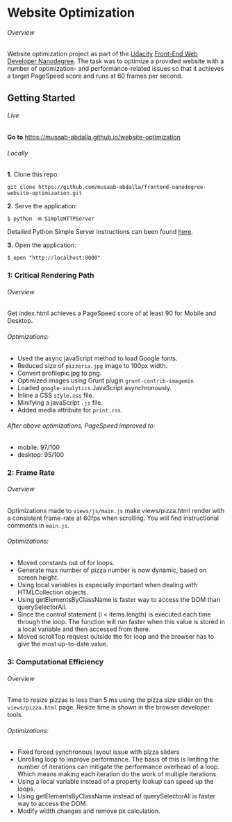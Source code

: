 # Website Optimization

###### Overview
Website optimization project as part of the [Udacity](https://udacity.com) [Front-End Web Developer Nanodegree](https://classroom.udacity.com/nanodegrees/nd001). The task was to optimize a provided website with a number of optimization- and performance-related issues so that it achieves a target PageSpeed score and runs at 60 frames per second.

## Getting Started
###### Live
**Go to** https://musaab-abdalla.github.io/website-optimization
###### Locally
**1.** Clone this repo:
```
git clone https://github.com/musaab-abdalla/frontend-nanodegree-website-optimization.git
```
**2.** Serve the application:
```
$ python -m SimpleHTTPServer
```
Detailed Python Simple Server instructions can been found [here](https://docs.python.org/2/library/basehttpserver.html).

**3.** Open the application:
```
$ open "http://localhost:8000"
```
### 1: Critical Rendering Path
###### Overview
Get index.html achieves a PageSpeed score of at least 90 for Mobile and Desktop.
###### Optimizations:
* Used the async javaScript method to load Google fonts.
* Reduced size of `pizzeria.jpg` image to 100px width.
* Convert profilepic.jpg to png.
* Optimized images using Grunt plugin `grunt-contrib-imagemin`.
* Loaded `google-analytics` JavaScript asynchronously.
* Inline a CSS `style.css` file.
* Minifying a javaScript `.js` file.
* Added media attribute for `print.css`.

###### After above optimizations, PageSpeed improved to:
* mobile: 97/100
* desktop: 95/100

### 2: Frame Rate
###### Overview
Optimizations made to `views/js/main.js` make views/pizza.html render with a consistent frame-rate at 60fps when scrolling. You will find instructional comments in `main.js`.
###### Optimizations:
* Moved constants out of for loops.
* Generate max number of pizza number is now dynamic, based on screen height.
* Using local variables is especially important when dealing with HTMLCollection objects.
* Using getElementsByClassName is faster way to access the DOM than querySelectorAll.
* Since the control statement (i < items.length) is executed each time through the loop. The function will run faster when this value is stored in a local variable and then accessed from there.
* Moved scrollTop request outside the for loop and the browser has to give the most up-to-date value.

### 3: Computational Efficiency
###### Overview
Time to resize pizzas is less than 5 ms using the pizza size slider on the `views/pizza.html` page. Resize time is shown in the browser developer tools.
###### Optimizations:
* Fixed forced synchronous layout issue with pizza sliders
* Unrolling loop to improve performance. The basis of this is limiting the number of iterations can mitigate the performance overhead of a loop. Which means making each iteration do the work of multiple iterations.
* Using a local variable instead of a property lookup can speed up the loops.
* Using getElementsByClassName instead of querySelectorAll is faster way to access the DOM.
* Modify width changes and remove px calculation.
